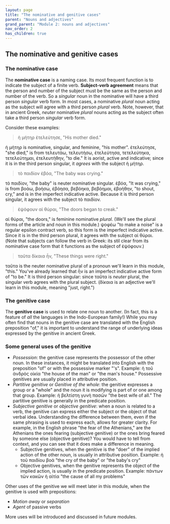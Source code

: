 ```yaml
---
layout: page
title: "The nominative and genitive cases"
parent: "Nouns and adjectives"
grand_parent: "Module 2: nouns and adjectives"
nav_order: 2
has_children: true
---
```




## The nominative and genitive cases  


### The nominative case

The **nominative case** is a naming case. Its most frequent function is to indicate the subject of a finite verb. **Subject-verb agreement** means that the person and number of the subject must be the same as the person and number of the verb. So a *singular* noun in the nominative will have a third person *singular* verb form. In most cases, a nominative *plural* noun acting as the subject will  agree with a third person *plural* verb. Note, however, that in ancient Greek, *neuter* nominative *plural* nouns acting as the subject often take a third person *singular* verb form.

Consider these examples:

> ἡ μήτηρ ἐτελεύτησε, "His mother died."

ἡ μήτηρ is nominative, singular, and feminine, "his mother".  ἐτελεύτησε, "she died," is from τελευτάω, τελευτήσω, ἐτελεύτησα, τετελεύτηκα, τετελεύτημαι, ἐτελευτήθην, "to die." It is aorist, active and indicative; since it is in the third person singular, it *agrees* with the subject ἡ μήτηρ.


> τὸ παιδίον ἐβόα, "The baby was crying."

τὸ παιδίον, "the baby" is neuter nominative singular. ἐβόα, "It was crying," is from βοάω, βοήσω, ἐβόησα, βεβόηκα, βεβόημαι, ἐβοήθην, "to shout, cry," and is in the imperfect indicative active.  Because it is third person singular, it agrees with the subject τὸ παιδίον.

> ἐψόφουν αἱ θύραι, "The doors began to creak."

αἱ θύραι, "the doors," is feminine nominative *plural*. (We'll see the plural forms of the article and noun in this module.) ψοφέω "to make a noise" is a regular epsilon contract verb, so this form is the imperfect indicative active.  Since it is in the third person plural, it agrees with the subject αἱ θύραι.  (Note that subjects can follow the verb in Greek: its stil clear from its nominative case form that it functions as the subject of ἐψόφουν.)

> ταῦτα δίκαια ἦν, "These things were right."

ταῦτα is the neuter nominative plural of a pronoun we'll learn in this module, "this."  You've already learned that ἦν is an imperfect indicative active form of "to be."  It is third person singular:  since ταῦτα is *neuter* plural, the singular verb agrees with the plural subject. (δίκαια is an adjective we'll learn in this module, meaning "just, right.")

### The genitive case

The **genitive case** is used to relate one noun to another. (In fact, this is a feature of 
*all* the languages in the Indo-European family!)
While you may often find that  nouns in the genitive case are translated with the English preposition "of," it is important to understand the range of underlying ideas expressed by the genitive in ancient Greek.

### Some general uses of the genitive

- *Possession*: the genitive case represents the possessor of the other noun. In these instances, it might be translated into English with the preposition "of" or with the possessive marker "'s". Example: ἡ τοῦ ἀνδρὸς οἰκία "the house of the man" or "the man's house." Possessive genitives are usually placed in attributive position. 
- *Partitive genitive* or *Genitive of the whole*: the genitive expresses a group or a "whole" and the noun it is modifying is part of or one among that group. Example: ἡ βελτίστη γυνὴ πασῶν "the best wife of all." The partitive genitive is generally in the predicate position.
- *Subjective genitive* or *objective genitive*: when a noun is related to a verb, the genitive can express either the subject or the object of that verbal idea. Understanding the difference between them, even if the same phrasing is used to express each, allows for greater clarity. For example, in the English phrase "the fear of the Athenians," are the Athenians the ones fearing (subjective genitive) or the ones bring feared by someone else (objective genitive)? You would have to tell from context, and you can see that it does make a difference in meaning.
  - Subjective genitives, when the genitive is the "doer" of the implied action of the other noun, is usually in attributive position. Example: ἡ τοῦ παιδίου βοά "the cry of the baby" or "the baby's cry"
  - Objective genitives, when the genitive represents the object of the implied action, is usually in the predicate position. Example: πάντων τῶν κακῶν ἡ αἰτία "the cause of all my problems"

Other uses of the genitive we will meet later in this module, when the genitive is used with prepositions:
- *Motion away* or *separation*
- *Agent* of passive verbs

More uses will be introduced and discussed in future modules.
